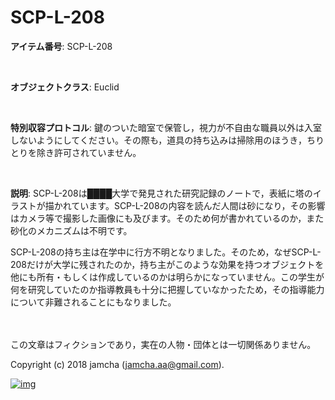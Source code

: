 

# SCP-L-208

**アイテム番号**: SCP-L-208  

<br>  

**オブジェクトクラス**: Euclid  

<br>  

**特別収容プロトコル**: 鍵のついた暗室で保管し，視力が不自由な職員以外は入室しないようにしてください。その際も，道具の持ち込みは掃除用のほうき，ちりとりを除き許可されていません。  

<br>  

**説明**: SCP-L-208は████大学で発見された研究記録のノートで，表紙に塔のイラストが描かれています。SCP-L-208の内容を読んだ人間は砂になり，その影響はカメラ等で撮影した画像にも及びます。そのため何が書かれているのか，また砂化のメカニズムは不明です。  

SCP-L-208の持ち主は在学中に行方不明となりました。そのため，なぜSCP-L-208だけが大学に残されたのか，持ち主がこのような効果を持つオブジェクトを他にも所有・もしくは作成しているのかは明らかになっていません。この学生が何を研究していたのか指導教員も十分に把握していなかったため，その指導能力について非難されることにもなりました。  

<br>  
<br>  
この文章はフィクションであり，実在の人物・団体とは一切関係ありません。  

Copyright (c) 2018 jamcha (jamcha.aa@gmail.com).  

[![img](http://i.creativecommons.org/l/by-sa/4.0/88x31.png)](http://creativecommons.org/licenses/by-sa/4.0/deed)  

